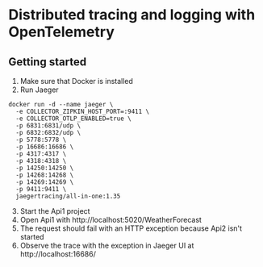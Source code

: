 # Distributed tracing and logging with OpenTelemetry

## Getting started

1. Make sure that Docker is installed
2. Run Jaeger
```
docker run -d --name jaeger \
  -e COLLECTOR_ZIPKIN_HOST_PORT=:9411 \
  -e COLLECTOR_OTLP_ENABLED=true \
  -p 6831:6831/udp \
  -p 6832:6832/udp \
  -p 5778:5778 \
  -p 16686:16686 \
  -p 4317:4317 \
  -p 4318:4318 \
  -p 14250:14250 \
  -p 14268:14268 \
  -p 14269:14269 \
  -p 9411:9411 \
  jaegertracing/all-in-one:1.35
  ```
  3. Start the Api1 project
  4. Open Api1 with http://localhost:5020/WeatherForecast
  5. The request should fail with an HTTP exception because Api2 isn't started
  6. Observe the trace with the exception in Jaeger UI at http://localhost:16686/